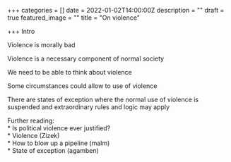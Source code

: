 +++
categories = []
date = 2022-01-02T14:00:00Z
description = ""
draft = true
featured_image = ""
title = "On violence"

+++
Intro

<!--more-->

Violence is morally bad

Violence is a necessary component of normal society

We need to be able to think about violence

Some circumstances could allow to use of violence

There are states of exception where the normal use of violence is suspended and extraordinary rules and logic may apply

Further reading:  
\* Is political violence ever justified?  
\* Violence (Zizek)  
\* How to blow up a pipeline (malm)  
\* State of exception (agamben)